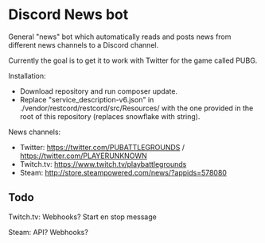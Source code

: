 # Discord News bot

General "news" bot which automatically reads and posts news from different news channels to a Discord channel.

Currently the goal is to get it to work with Twitter for the game called PUBG.

Installation:
 * Download repository and run composer update.
 * Replace "service_description-v6.json" in ./vendor/restcord/restcord/src/Resources/ with the one provided in the root of this repository (replaces snowflake with string).

News channels:
 * Twitter: https://twitter.com/PUBATTLEGROUNDS / https://twitter.com/PLAYERUNKNOWN
 * Twitch.tv: https://www.twitch.tv/playbattlegrounds
 * Steam: http://store.steampowered.com/news/?appids=578080

## Todo

Twitch.tv:
Webhooks?
Start en stop message

Steam:
API?
Webhooks?
